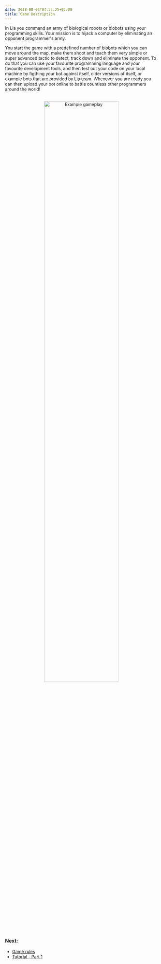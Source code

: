 ```yaml
---
date: 2018-08-05T04:32:25+02:00
title: Game Description
---
```


In Lia you command an army of biological robots or biobots using your programming skills. Your mission is to hijack a computer by eliminating an opponent programmer's army. 

You start the game with a predefined number of biobots which you can move around the map, make them shoot and teach them very simple or super advanced tactic to detect, track down and eliminate the opponent. To do that you can use your favourite programming language and your favourite development tools,  and then test out your code on your local machine by figthing your bot against itself, older versions of itself, or example bots that are provided by Lia team. Whenever you are ready you can then upload your bot online to battle countless other programmers around the world!

<br>
 <div style="text-align:center"><img src="/gifs/example-gameplay.gif" alt="Example gameplay" width="70%"/></div>

### Next:

* [Game rules](/game-rules)
* [Tutorial - Part 1](/tutorial-part-1)